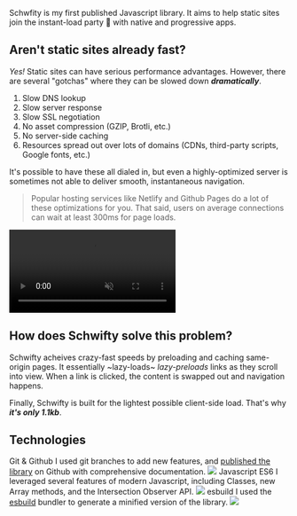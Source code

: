 Schwfity is my first published Javascript library. It aims to help static sites join the instant-load party 🥳 with native and progressive apps.

## Aren't static sites already fast?
*Yes!* Static sites can have serious performance advantages. However, there are several "gotchas" where they can be slowed down ***dramatically***.

1. Slow DNS lookup
2. Slow server response
3. Slow SSL negotiation
4. No asset compression (GZIP, Brotli, etc.)
5. No server-side caching
6. Resources spread out over lots of domains (CDNs, third-party scripts, Google fonts, etc.)

It's possible to have these all dialed in, but even a highly-optimized server is sometimes not able to deliver smooth, instantaneous navigation.

> Popular hosting services like Netlify and Github Pages do a lot of these optimizations for you. That said, users on average connections can wait at least 300ms for page loads.

<video autoplay playsinline loop muted src="/_assets/images/schwifty/speedDemo.mp4"></video>

## How does Schwifty solve this problem?
Schwifty acheives crazy-fast speeds by preloading and caching same-origin pages. It essentially ~lazy-loads~ *lazy-preloads* links as they scroll into view. When a link is clicked, the content is swapped out and navigation happens.

Finally, Schwifty is built for the lightest possible client-side load. That's why <em data-tooltip="Minified and gzipped, of course">**it's only 1.1kb**</em>.

## Technologies

<div class="post--grid">

<Import from="/_/sm/blurb.html">
	<BlurbTitle>Git & Github</BlurbTitle>
	<BlurbDescription>
		I used git branches to add new features, and <a target="_blank" href="//github.com/bradeneast/schwifty">published the library</a> on Github with comprehensive documentation.
	</BlurbDescription>
	<BlurbImage>
		<img src="/_assets/images/technologies/github.svg" />
	</BlurbImage>
</Import>

<Import from="/_/sm/blurb.html">
	<BlurbTitle>Javascript ES6</BlurbTitle>
	<BlurbDescription>
		I leveraged several features of modern Javascript, including Classes, new Array methods, and the Intersection Observer API.
	</BlurbDescription>
	<BlurbImage>
		<img src="/_assets/images/technologies/javascript.svg" />
	</BlurbImage>
</Import>

<Import from="/_/sm/blurb.html">
	<BlurbTitle>esbuild</BlurbTitle>
	<BlurbDescription>
		I used the <a target="_blank" href="//github.com/evanw/esbuild">esbuild</a> bundler to generate a minified version of the library.
	</BlurbDescription>
	<BlurbImage>
		<img src="/_assets/images/technologies/esbuild.svg" />
	</BlurbImage>
</Import>

</div>